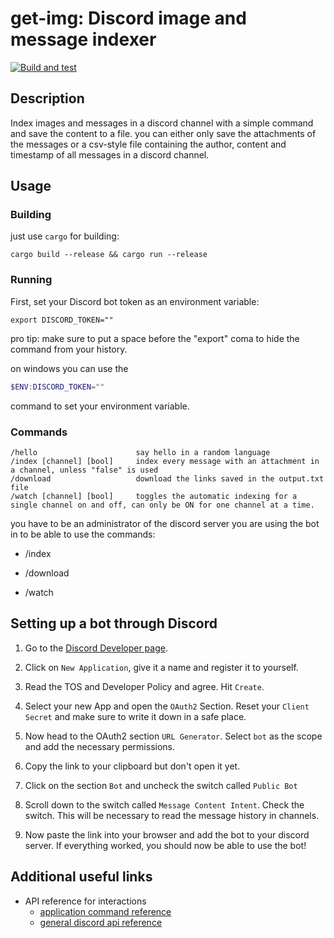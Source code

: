 # get-img: Discord image and message indexer

[![Build and test](https://github.com/ItsGamerik/get-img/actions/workflows/build.yml/badge.svg)](https://github.com/ItsGamerik/get-img/actions/workflows/build.yml)

## Description

Index images and messages in a discord channel with a simple command and save the content to a file.
you can either only save the attachments of the messages or a csv-style file containing the author, content and timestamp of all messages in a discord channel.

## Usage

### Building

just use `cargo` for building:

```shell
cargo build --release && cargo run --release
```

### Running

First, set your Discord bot token as an environment variable:

```shell
export DISCORD_TOKEN=""
```

pro tip: make sure to put a space before the "export" coma to hide the command from your history.

on windows you can use the

```powershell
$ENV:DISCORD_TOKEN=""
```

command to set your environment variable.

### Commands

```text
/hello                      say hello in a random language
/index [channel] [bool]     index every message with an attachment in a channel, unless "false" is used
/download                   download the links saved in the output.txt file
/watch [channel] [bool]     toggles the automatic indexing for a single channel on and off, can only be ON for one channel at a time.
```

you have to be an administrator of the discord server you are using the bot in to be able to use the commands:  

- /index

- /download

- /watch

## Setting up a bot through Discord

1. Go to the [Discord Developer page](https://discord.com/developers/applications).

2. Click on `New Application`, give it a name and register it to yourself.

3. Read the TOS and Developer Policy and agree. Hit `Create`.

4. Select your new App and open the `OAuth2` Section. Reset your `Client Secret` and make sure to write it down in a safe place.

5. Now head to the OAuth2 section `URL Generator`. Select `bot` as the scope and add the necessary permissions.

6. Copy the link to your clipboard but don't open it yet.

7. Click on the section `Bot` and uncheck the switch called `Public Bot`

8. Scroll down to the switch called `Message Content Intent`. Check the switch. This will be necessary to read the message history in channels.

9. Now paste the link into your browser and add the bot to your discord server. If everything worked, you should now be able to use the bot!

## Additional useful links

- API reference for interactions
  - [application command reference](https://discord.com/developers/docs/interactions/application-commands)
  - [general discord api reference](https://discord.com/developers/docs/reference)
